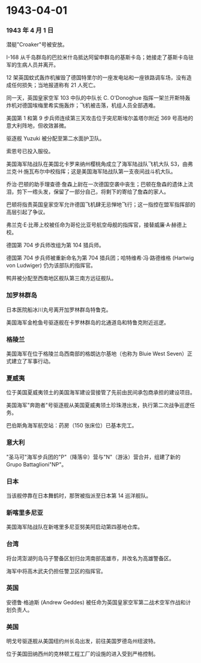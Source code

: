 # 1943-04-01

### 1943 年 4 月 1 日

潜艇"Croaker"号被安放。

I-168
从千岛群岛的巴拉米什岛抵达阿留申群岛的基斯卡岛；她接走了基斯卡岛驻军的生病人员并离开。

12
架英国蚊式轰炸机摧毁了德国特里尔的一座发电站和一座铁路调车场，没有造成任何损失；当地报道称有
21 人死亡。

同一天，英国皇家空军 103 中队的中队长 C. O\'Donoghue
指挥一架兰开斯特轰炸机对德国埃梅里希实施轰炸；飞机被击落，机组人员全部遇难。

美国第 1 和第 9 步兵师连续第三天攻击位于突尼斯埃尔盖塔尔附近 369
号高地的意大利阵地，但收效甚微。

驱逐舰 Yuzuki 被分配至第二水面护卫队。

索恩号已投入服役。

美国海军陆战队在美国北卡罗来纳州樱桃角成立了海军陆战队飞机大队
S3，由弗兰克·H·施瓦布尔中校指挥；这是美国海军陆战队第一支夜间战斗机大队。

乔治·巴顿的助手理查德·詹森上尉在一次德国空袭中丧生；巴顿在詹森的遗体上流泪，剪下一绺头发，保留了一部分自己，将剩下的寄给了詹森的家人。

巴顿将指责英国皇家空军允许德国飞机肆无忌惮地飞行；这一指控在盟军指挥部的高层引起了争议。

弗兰克·E·比蒂上校被任命为哥伦比亚号航空母舰的指挥官，接替威廉·A·赫德上校。

德国第 704 步兵师改组为第 104 猎兵师。

德国第 704 步兵师被重新命名为第 704 猎兵团；哈特维希·冯·路德维格
(Hartwig von Ludwiger) 仍为该部队的指挥官。

鸭井被分配至西南地区舰队第三南方远征舰队。

### 加罗林群岛

日本医院船冰川丸号离开加罗林群岛特鲁克。

美国海军金枪鱼号驱逐舰在卡罗林群岛的北通道岛和特鲁克附近巡逻。

### 格陵兰

美国海军在位于格陵兰岛西南部的格朗达尔基地（也称为 Bluie West
Seven）正式建立了军事行动。

### 夏威夷

位于美国夏威夷领土的美国海军建设营接管了先前由民间承包商承担的建设项目。

美国海军"奔跑者"号驱逐舰从美国夏威夷领土珍珠港出发，执行第二次战争巡逻任务。

巴伯斯角海军航空站：药房（150 张床位）已基本完工。

### 意大利

"圣马可"海军步兵团的"P"（降落伞）营与"N"（游泳）营合并，组建了新的 Grupo
Battaglioni"NP"。

### 日本

当该舰停靠在日本舞鹤时，那贺被指派至日本第 14 巡洋舰队。

### 新喀里多尼亚

美国海军陆战队在新喀里多尼亚努美阿启动第四基地仓库。

### 台湾

将台湾澎湖列岛马子警备区划归台湾南部高雄市，并改名为高雄警备区。

海军中将高木武夫仍担任警卫区的指挥官。

### 英国

安德鲁·格迪斯 (Andrew Geddes)
被任命为英国皇家空军第二战术空军作战和计划负责人。

### 美国

明戈号驱逐舰从美国纽约州长岛出发，前往美国罗德岛州纽波特。

位于美国田纳西州的克林顿工程工厂的设施的进入受到严格控制。